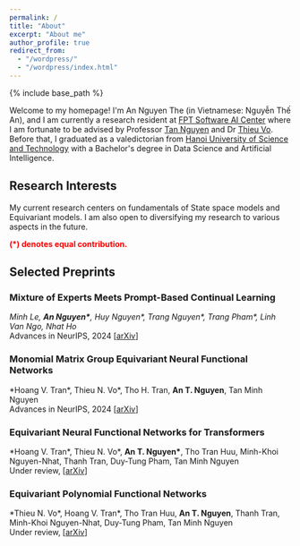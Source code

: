 ```yaml
---
permalink: /
title: "About"
excerpt: "About me"
author_profile: true
redirect_from: 
  - "/wordpress/"
  - "/wordpress/index.html"
---
```


{% include base_path %}

   
Welcome to my homepage! I'm An Nguyen The (in Vietnamese: Nguyễn Thế An), and I am currently a research resident at [FPT Software AI Center](https://fpt-aicenter.com/en/) where I am fortunate to be advised by Professor [Tan Nguyen](https://tanmnguyen89.github.io/) and Dr [Thieu Vo](https://scholar.google.at/citations?user=CM2qJSoAAAAJ&hl=en/). Before that, I graduated as a valedictorian from [Hanoi University of Science and Technology](https://hust.edu.vn/) with a Bachelor's degree in Data Science and Artificial Intelligence. 

## Research Interests 
My current research centers on fundamentals of State space models and Equivariant models. I am also open to diversifying my research to various aspects in the future.


<span style="color:red"> **(\*) denotes equal contribution.** </span> <br/>
## Selected Preprints
### Mixture of Experts Meets Prompt-Based Continual Learning
*Minh Le, __An Nguyen\*__, Huy Nguyen\*, Trang Nguyen\*, Trang Pham\*, Linh Van Ngo, Nhat Ho*<br/>
Advances in NeurIPS, 2024 [[arXiv](https://arxiv.org/abs/2405.14124)]
### Monomial Matrix Group Equivariant Neural Functional Networks
*Hoang V. Tran\*, Thieu N. Vo\*, Tho H. Tran, __An T. Nguyen__, Tan Minh Nguyen<br/>
Advances in NeurIPS, 2024 [[arXiv](https://arxiv.org/abs/2409.11697)]
### Equivariant Neural Functional Networks for Transformers
*Hoang V. Tran\*, Thieu N. Vo\*, __An T. Nguyen\*__, Tho Tran Huu, Minh-Khoi Nguyen-Nhat, Thanh Tran, Duy-Tung Pham, Tan Minh Nguyen<br/>
Under review, [[arXiv](https://arxiv.org/abs/2410.04209)]
### Equivariant Polynomial Functional Networks
*Thieu N. Vo\*, Hoang V. Tran\*, Tho Tran Huu, __An T. Nguyen__, Thanh Tran, Minh-Khoi Nguyen-Nhat, Duy-Tung Pham, Tan Minh Nguyen<br/>
Under review, [[arXiv](https://arxiv.org/abs/2410.04213)]



<!-- ## Selected Publications on Mixture of Experts
### On Least Squares Estimation in Softmax Gating Mixture of Experts
*__Huy Nguyen__, Nhat Ho, Alessandro Rinaldo*<br/>
Proceedings of the ICML, 2024. [[arXiv](https://arxiv.org/abs/2402.02952)]
### Is Temperature Sample Efficient for Softmax Gaussian Mixture of Experts?
*__Huy Nguyen__, Pedram Akbarian, Nhat Ho*<br/>
Proceedings of the ICML, 2024. [[arXiv](https://arxiv.org/abs/2401.13875)]
### Demystifying Softmax Gating Function in Gaussian Mixture of Experts 
*__Huy Nguyen__, TrungTin Nguyen, Nhat Ho*<br/>
Advances in NeurIPS, 2023  <span style="color:red"> **(Spotlight)** </span>. [[arXiv](https://arxiv.org/abs/2305.03288)] [[NeurIPS](https://openreview.net/pdf?id=cto6jIIbMZ)]
### Statistical Perspective of Top-K Sparse Softmax Gating Mixture of Experts
*__Huy Nguyen__, Pedram Akbarian, Fanqi Yan, Nhat Ho*<br/>
Proceedings of the ICLR, 2024. [[arXiv](https://arxiv.org/abs/2309.13850)]
### A General Theory for Softmax Gating Multinomial Logistic Mixture of Experts
*__Huy Nguyen__, Pedram Akbarian, TrungTin Nguyen, Nhat Ho*<br/>
Proceedings of the ICML, 2024. [[arXiv](https://arxiv.org/abs/2310.14188)]
### Towards Convergence Rates for Parameter Estimation in Gaussian-gated Mixture of Experts
*__Huy Nguyen\*__, TrungTin Nguyen\*, Khai Nguyen, Nhat Ho*<br/>
In AISTATS, 2024. [[arXiv](https://arxiv.org/abs/2305.07572)]
### On Parameter Estimation in Deviated Gaussian Mixture of Experts
*__Huy Nguyen__, Khai Nguyen, Nhat Ho*<br/>
In AISTATS, 2024. [[arXiv](https://arxiv.org/abs/2402.05220)]

## Selected Publications on Optimal Transport
### Entropic Gromov-Wasserstein between Gaussian Distributions
*__Huy Nguyen\*__, Khang Le\*, Dung Le\*, Dat Do, Tung Pham, Nhat Ho*<br/>
Proceedings of the ICML, 2022.  [[arXiv](https://arxiv.org/abs/2108.10961)] [[ICML](https://proceedings.mlr.press/v162/le22a.html)]
### On Multimarginal Partial Optimal Transport: Equivalent Forms and Computational Complexity
*__Huy Nguyen\*__, Khang Le\*, Khai Nguyen, Tung Pham, Nhat Ho*<br/>
In AISTATS, 2022.  [[arXiv](https://arxiv.org/abs/2108.07992)] [[AISTATS](https://proceedings.mlr.press/v151/le22a.html)]
### On Robust Optimal Transport: Computational Complexity and Barycenter Computation
*__Huy Nguyen\*__, Khang Le\*, Quang Minh Nguyen, Tung Pham, Hung Bui, Nhat Ho*<br/>
Advances in NeurIPS, 2021.  [[arXiv](https://arxiv.org/abs/2102.06857)] [[NeurIPS](https://proceedings.neurips.cc/paper/2021/hash/b80ba73857eed2a36dc7640e2310055a-Abstract.html)]



## Recent News
- **[May 2024]** Three new papers on Mixture of Experts [[1](https://arxiv.org/abs/2405.13997)], [[2](https://arxiv.org/abs/2405.14131)] and [[3](https://arxiv.org/abs/2405.14124)] are out!
- **[May 2024]** Three papers on Mixture of Experts, [[1](https://arxiv.org/abs/2402.02952)], [[2](https://arxiv.org/abs/2401.13875)] and [[3](https://arxiv.org/abs/2310.14188)], are accepted to ICML 2024.
- **[Apr 2024]** I was offered the AISTATS 2024 registration grant. See you in Valencia, Spain this May!
- **[Mar 2024]** I received the ICLR 2024 Travel Award. See you in Vienna, Austria this May!
- **[Feb 2024]** Two new papers on the applications of Mixture of Experts in Medical Images [[1](https://arxiv.org/abs/2402.03226)] and Large Language Models [[2](https://arxiv.org/abs/2402.02526)] are out!
- **[Feb 2024]** Two new papers on the theory of Mixture of Experts, [[1](https://arxiv.org/abs/2402.02952)] and [[2](https://arxiv.org/abs/2401.13875)], are out! 
- **[Jan 2024]** Two papers on Mixture of Experts, [[1](https://arxiv.org/abs/2305.07572)] and [[2](https://arxiv.org/abs/2402.05220)], are accepted to AISTATS 2024.
- **[Jan 2024]** Our paper "[Statistical Perspective of Top-K Sparse Softmax Gating Mixture of Experts](https://arxiv.org/abs/2309.13850)" is accepted to ICLR 2024.
- **[Dec 2023]** Our paper "[Fast Approximation of the Generalized Sliced-Wasserstein Distance](https://openreview.net/forum?id=u3JeFO8G8s)" is accepted to ICASSP 2024.
- **[Oct 2023]** I received the NeurIPS 2023 Scholar Award. See you in New Orleans this December!
- **[Oct 2023]** Our new paper "[A General Theory for Softmax Gating Multinomial Logistic Mixture of Experts](https://arxiv.org/pdf/2310.14188.pdf)" is out.
- **[Sep 2023]** Our new paper "[Statistical Perspective of Top-K Sparse Softmax Gating Mixture of Experts](https://arxiv.org/pdf/2309.13850.pdf)" is out.
- **[Sep 2023]** We have two papers accepted to NeurIPS 2023, [[1](https://arxiv.org/pdf/2305.03288.pdf)] as <span style="color:red"> **spotlight** </span> and [[2](https://arxiv.org/pdf/2301.11808.pdf)] as poster.
- **[Jul 2023]** We will present the paper "[Fast Approximation of the Generalized Sliced-Wasserstein Distance](https://openreview.net/pdf?id=u3JeFO8G8s)" at the Frontier4LCD workshop, ICML 2023.
- **[May 2023]** Three new papers on the Mixture of Experts theory are out! See more at [[1]](https://arxiv.org/abs/2305.03288), [[2]](https://arxiv.org/abs/2305.07572) and [[3](https://huynm99.github.io/Deviated_MoE.pdf)].
- **[Feb 2023]** Our new paper on Mixture Models theory "[Minimax Optimal Rate for Parameter Estimation in Multivariate Deviated Models](https://arxiv.org/abs/2301.11808)" is out.

## Professional Services
- Conference Reviewer: ICML (2022,2024), NeurIPS (2022-2024), AISTATS (2022-2024) and ICLR (2024).
- Journal Reviewer: Electronic Journal of Statistics
- Workshop Reviewer: Frontier4LCD (ICML 2023). -->
